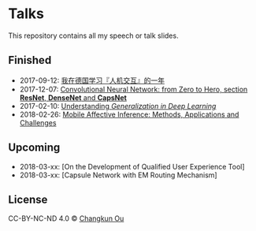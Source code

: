 # Talks

This repository contains all my speech or talk slides.

## Finished

- 2017-09-12: [我在德国学习『人机交互』的一年](201709/swun.pdf)
- 2017-12-07: [Convolutional Neural Network: from Zero to Hero, section **ResNet**, **DenseNet** and **CapsNet**](201712/cnn.pdf)
- 2017-02-10: [Understanding _Generalization in Deep Learning_](201802/generalization.pdf)
- 2018-02-26: [Mobile Affective Inference: Methods, Applications and Challenges](201802/emotions.pdf)

## Upcoming

- 2018-03-xx: [On the Development of Qualified User Experience Tool]
- 2018-03-xx: [Capsule Network with EM Routing Mechanism]

## License

CC-BY-NC-ND 4.0 &copy; [Changkun Ou](https://changkun.de)
